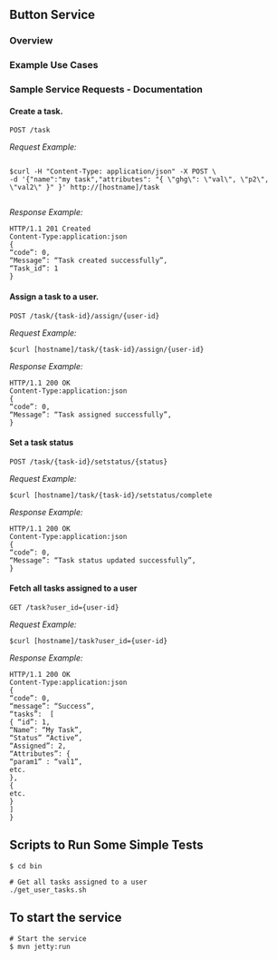 ## Button Service

### Overview

### Example Use Cases



### Sample Service Requests - Documentation

####  Create a task.

``POST /task``

_Request Example:_

```

$curl -H "Content-Type: application/json" -X POST \
-d '{"name":"my task","attributes": "{ \"ghg\": \"val\", \"p2\", \"val2\" }" }' http://[hostname]/task


```

_Response Example:_

```
HTTP/1.1 201 Created
Content-Type:application:json
{
“code”: 0,
“Message”: “Task created successfully”,
“Task_id”: 1
} 
```

####  Assign a task to a user.

``POST /task/{task-id}/assign/{user-id}``

_Request Example:_

```
$curl [hostname]/task/{task-id}/assign/{user-id}
```

_Response Example:_

```
HTTP/1.1 200 OK
Content-Type:application:json
{
“code”: 0,
“Message”: “Task assigned successfully”,
} 
```

####  Set a task status

``POST /task/{task-id}/setstatus/{status}``

_Request Example:_

```
$curl [hostname]/task/{task-id}/setstatus/complete
```

_Response Example:_

```
HTTP/1.1 200 OK
Content-Type:application:json
{
“code”: 0,
“Message”: “Task status updated successfully”,
} 
```

####  Fetch all tasks assigned to a user

``GET /task?user_id={user-id}``

_Request Example:_

```
$curl [hostname]/task?user_id={user-id}
```

_Response Example:_

```
HTTP/1.1 200 OK
Content-Type:application:json
{
“code”: 0,
“message”: “Success”,
“tasks”:  [
{ “id”: 1,
“Name”: “My Task”,
“Status” “Active”,
“Assigned”: 2,
“Attributes”: {
“param1” : “val1”,
etc.
},
{
etc.
}
]
} 
```


## Scripts to Run Some Simple Tests
```
$ cd bin

# Get all tasks assigned to a user
./get_user_tasks.sh

```

## To start the service

```
# Start the service
$ mvn jetty:run
```



